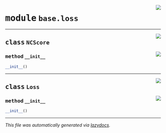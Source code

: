 <!-- markdownlint-disable -->

<a href="https://github.com/leoandeol/cods/blob/main/cods/base/loss.py#L0"><img align="right" style="float:right;" src="https://img.shields.io/badge/-source-cccccc?style=flat-square"></a>

# <kbd>module</kbd> `base.loss`






---

<a href="https://github.com/leoandeol/cods/blob/main/cods/base/loss.py#L7"><img align="right" style="float:right;" src="https://img.shields.io/badge/-source-cccccc?style=flat-square"></a>

## <kbd>class</kbd> `NCScore`




<a href="https://github.com/leoandeol/cods/blob/main/cods/base/loss.py#L8"><img align="right" style="float:right;" src="https://img.shields.io/badge/-source-cccccc?style=flat-square"></a>

### <kbd>method</kbd> `__init__`

```python
__init__()
```









---

<a href="https://github.com/leoandeol/cods/blob/main/cods/base/loss.py#L13"><img align="right" style="float:right;" src="https://img.shields.io/badge/-source-cccccc?style=flat-square"></a>

## <kbd>class</kbd> `Loss`




<a href="https://github.com/leoandeol/cods/blob/main/cods/base/loss.py#L14"><img align="right" style="float:right;" src="https://img.shields.io/badge/-source-cccccc?style=flat-square"></a>

### <kbd>method</kbd> `__init__`

```python
__init__()
```











---

_This file was automatically generated via [lazydocs](https://github.com/ml-tooling/lazydocs)._
